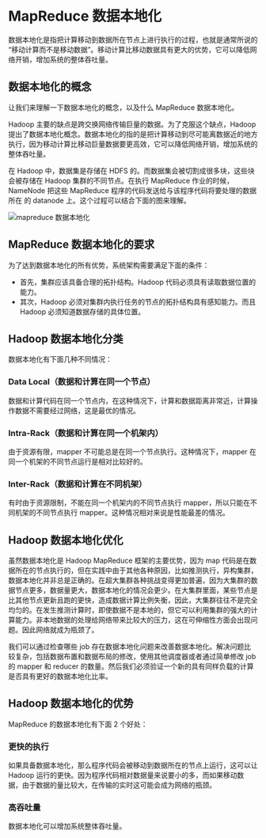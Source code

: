 # MapReduce 数据本地化

数据本地化是指把计算移动到数据所在节点上进行执行的过程，也就是通常所说的 “移动计算而不是移动数据”。移动计算比移动数据具有更大的优势，它可以降低网络开销，增加系统的整体吞吐量。

## 数据本地化的概念

让我们来理解一下数据本地化的概念，以及什么 MapReduce 数据本地化。

Hadoop 主要的缺点是跨交换网络传输巨量的数据。为了克服这个缺点，Hadoop 提出了数据本地化概念。数据本地化的指的是把计算移动到尽可能离数据近的地方执行，因为移动计算比移动巨量数据要更高效，它可以降低网络开销，增加系统的整体吞吐量。

在 Hadoop 中，数据集是存储在 HDFS 的。而数据集会被切割成很多块，这些块会被存储在 Hadoop 集群的不同节点。在执行 MapReduce 作业的时候，NameNode 把这些 MapReduce 程序的代码发送给与该程序代码将要处理的数据所在 的 datanode 上。这个过程可以结合下面的图来理解。

![mapreduce 数据本地化 ](https://kingcall.oss-cn-hangzhou.aliyuncs.com/blog/img/data-locality-hadoop-mapreduce-20210112085712571.gif)

## MapReduce 数据本地化的要求

为了达到数据本地化的所有优势，系统架构需要满足下面的条件：

- 首先，集群应该具备合理的拓扑结构。Hadoop 代码必须具有读取数据位置的能力。
- 其次，Hadoop 必须对集群内执行任务的节点的拓扑结构具有感知能力。而且 Hadoop 必须知道数据存储的具体位置。

## Hadoop 数据本地化分类

数据本地化有下面几种不同情况：

### Data Local（数据和计算在同一个节点）

数据和计算代码在同一个节点内，在这种情况下，计算和数据距离非常近，计算操作数据不需要经过网络，这是最优的情况。

### Intra-Rack（数据和计算在同一个机架内）

由于资源有限，mapper 不可能总是在同一个节点执行。这种情况下，mapper 在同一个机架的不同节点运行是相对比较好的。

### Inter-Rack（数据和计算在不同机架）

有时由于资源限制，不能在同一个机架内的不同节点执行 mapper，所以只能在不同机架的不同节点执行 mapper。这种情况相对来说是性能最差的情况。

## Hadoop 数据本地化优化

虽然数据本地化是 Hadoop MapReduce 框架的主要优势，因为 map 代码是在数据所在的节点执行的，但在实践中由于其他各种原因，比如推测执行，异构集群，数据本地化并非总是正确的。在超大集群各种挑战变得更加普遍，因为大集群的数据节点更多，数据量更大，数据本地化的情况会更少。在大集群里面，某些节点是比其他节点更新且跑的更快，造成数据计算比例失衡，因此，大集群往往不是完全均匀的。在发生推测计算时，即使数据不是本地的，但它可以利用集群的强大的计算能力。非本地数据的处理给网络带来比较大的压力，这在可伸缩性方面会出现问题。因此网络就成为瓶颈了。

我们可以通过检查哪些 job 存在数据本地化问题来改善数据本地化。解决问题比较复杂，包括数据布置和数据布局的修改，使用其他调度器或者通过简单修改 job 的 mapper 和 reducer 的数量。然后我们必须验证一个新的具有同样负载的计算是否具有更好的数据本地化比率。

## Hadoop 数据本地化的优势

MapReduce 的数据本地化有下面 2 个好处：

### 更快的执行

如果具备数据本地化，那么程序代码会被移动到数据所在的节点上运行，这可以让 Hadoop 运行的更快。因为程序代码相对数据量来说要小的多，而如果移动数据，由于数据的量比较大，在传输的实时这可能会成为网络的瓶颈。

### 高吞吐量

数据本地化可以增加系统整体吞吐量。